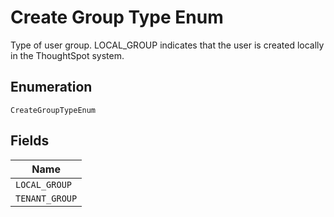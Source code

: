 
# Create Group Type Enum

Type of user group. LOCAL_GROUP indicates that the user is created locally in the ThoughtSpot system.

## Enumeration

`CreateGroupTypeEnum`

## Fields

| Name |
|  --- |
| `LOCAL_GROUP` |
| `TENANT_GROUP` |

